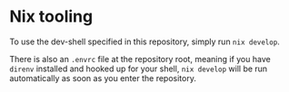 # Nix tooling

To use the dev-shell specified in this repository, simply run `nix develop`.

There is also an `.envrc` file at the repository root, meaning if you have `direnv` installed and hooked up for your shell, `nix develop` will be run automatically as soon as you enter the repository.

